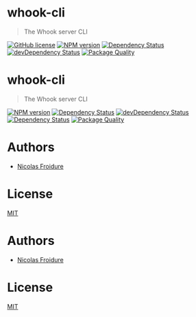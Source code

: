 [//]: # ( )
[//]: # (This file is automatically generated by a `metapak`)
[//]: # (module. Do not change it  except between the)
[//]: # (`content:start/end` flags, your changes would)
[//]: # (be overridden.)
[//]: # ( )
# whook-cli
> The Whook server CLI

[![GitHub license](https://img.shields.io/badge/license-MIT-blue.svg)](https://github.com/nfroidure/whook-cli/blob/master/LICENSE)
[![NPM version](https://badge.fury.io/js/whook-cli.svg)](https://npmjs.org/package/whook-cli)
[![Dependency Status](https://david-dm.org/nfroidure/whook-cli.svg)](https://david-dm.org/nfroidure/whook-cli)
[![devDependency Status](https://david-dm.org/nfroidure/whook-cli/dev-status.svg)](https://david-dm.org/nfroidure/whook-cli#info=devDependencies)
[![Package Quality](http://npm.packagequality.com/shield/whook-cli.svg)](http://packagequality.com/#?package=whook-cli)


[//]: # (::contents:start)

[//]: # ( )
[//]: # (This file is automatically generated by a `metapak`)
[//]: # (module. Do not change it  except between the)
[//]: # (`content:start/end` flags, your changes would)
[//]: # (be overridden.)
[//]: # ( )
# whook-cli
> The Whook server CLI

[![NPM version](https://badge.fury.io/js/whook-cli.svg)](https://npmjs.org/package/whook-cli)
[![Dependency Status](https://david-dm.org/nfroidure/whook-cli.svg)](https://david-dm.org/nfroidure/whook-cli)
[![devDependency Status](https://david-dm.org/nfroidure/whook-cli/dev-status.svg)](https://david-dm.org/nfroidure/whook-cli#info=devDependencies)
[![Dependency Status](https://dependencyci.com/github/nfroidure/whook-cli/badge)](https://dependencyci.com/github/nfroidure/whook-cli)
[![Package Quality](http://npm.packagequality.com/shield/whook-cli.svg)](http://packagequality.com/#?package=whook-cli)


[//]: # (::contents:start)


[//]: # (::contents:end)

# Authors
- [Nicolas Froidure](http://insertafter.com/en/index.html)

# License
[MIT](https://github.com/nfroidure/whook-cli/blob/master/LICENSE)


[//]: # (::contents:end)

# Authors
- [Nicolas Froidure](http://insertafter.com/en/index.html)

# License
[MIT](https://github.com/nfroidure/whook-cli/blob/master/LICENSE)
